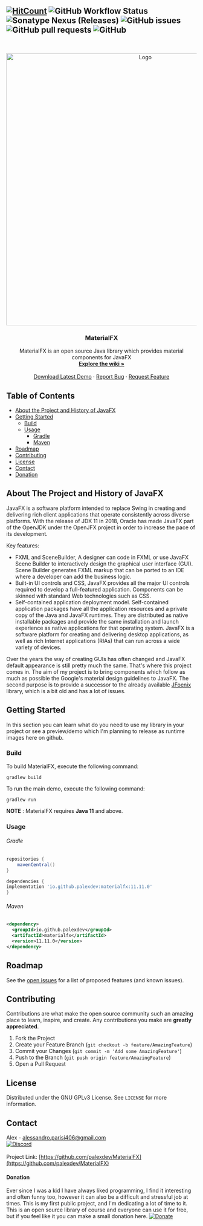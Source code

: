 [![HitCount](http://hits.dwyl.com/PAlex404/MaterialFX.svg)](http://hits.dwyl.com/PAlex404/MaterialFX)
![GitHub Workflow Status](https://img.shields.io/github/workflow/status/palexdev/materialfx/Java%20CI%20with%20Gradle?label=github%20build&style=flat-square)
![Sonatype Nexus (Releases)](https://img.shields.io/nexus/r/io.github.palexdev/materialfx?server=https%3A%2F%2Foss.sonatype.org&style=flat-square)
![GitHub issues](https://img.shields.io/github/issues-raw/palexdev/materialfx?style=flat-square)
![GitHub pull requests](https://img.shields.io/github/issues-pr/palexdev/materialfx?style=flat-square)
![GitHub](https://img.shields.io/github/license/palexdev/materialfx?style=flat-square)
---

<!-- PROJECT LOGO -->
<br />
<p align="center">
  <a href="https://github.com/palexdev/MaterialFX">
    <img src=https://imgur.com/qBOvrWD.png" alt="Logo" width="720">
  </a>
</p>


<h3 align="center">MaterialFX</h3>

<p align="center">
    MaterialFX is an open source Java library which provides material components for JavaFX
    <br />
    <a href="https://github.com/palexdev/MaterialFX/wiki"><strong>Explore the wiki »</strong></a>
    <br />
    <br />
    <a href="https://github.com/palexdev/MaterialFX/releases">Download Latest Demo</a>
    ·
    <a href="https://github.com/palexdev/MaterialFX/issues">Report Bug</a>
    ·
    <a href="https://github.com/palexdev/MaterialFX/issues">Request Feature</a>
</p>

<!-- TABLE OF CONTENTS -->

## Table of Contents

* [About the Project and History of JavaFX](#about-the-project-and-history-of-javafx)
* [Getting Started](#getting-started)
    * [Build](#build)
    * [Usage](#usage)
        * [Gradle](#gradle)
        * [Maven](#maven)
* [Roadmap](#roadmap)
* [Contributing](#contributing)
* [License](#license)
* [Contact](#contact)
* [Donation](#donation)

<!-- ABOUT THE PROJECT -->

## About The Project and History of JavaFX

JavaFX is a software platform intended to replace Swing in creating and delivering rich client applications that operate
consistently across diverse platforms. With the release of JDK 11 in 2018, Oracle has made JavaFX part of the OpenJDK
under the OpenJFX project in order to increase the pace of its development.

Key features:

- FXML and SceneBuilder, A designer can code in FXML or use JavaFX Scene Builder to interactively design the graphical
  user interface (GUI). Scene Builder generates FXML markup that can be ported to an IDE where a developer can add the
  business logic.
- Built-in UI controls and CSS, JavaFX provides all the major UI controls required to develop a full-featured
  application. Components can be skinned with standard Web technologies such as CSS.
- Self-contained application deployment model. Self-contained application packages have all the application resources
  and a private copy of the Java and JavaFX runtimes. They are distributed as native installable packages and provide
  the same installation and launch experience as native applications for that operating system. JavaFX is a software
  platform for creating and delivering desktop applications, as well as rich Internet applications (RIAs) that can run
  across a wide variety of devices.

Over the years the way of creating GUIs has often changed and JavaFX default appearance is still pretty much the same.
That's where this project comes in. The aim of my project is to bring components which follow as much as possible the
Google's material design guidelines to JavaFX. The second purpose is to provide a successor to the already
available [JFoenix](https://github.com/jfoenixadmin/JFoenix) library, which is a bit old and has a lot of issues.

<!-- GETTING STARTED -->

## Getting Started

In this section you can learn what do you need to use my library in your project or see a preview/demo which I'm
planning to release as runtime images here on github.

### Build

To build MaterialFX, execute the following command:

    gradlew build

To run the main demo, execute the following command:

    gradlew run

**NOTE** : MaterialFX requires **Java 11** and above.

### Usage

###### Gradle

```groovy
repositories {
    mavenCentral()
}

dependencies {
implementation 'io.github.palexdev:materialfx:11.11.0'
}
```

###### Maven

```xml
<dependency>
  <groupId>io.github.palexdev</groupId>
  <artifactId>materialfx</artifactId>
  <version>11.11.0</version>
</dependency>
```

<!-- ROADMAP -->

## Roadmap

See the [open issues](https://github.com/palexdev/MaterialFX/issues) for a list of proposed features (and known issues).

<!-- CONTRIBUTING -->

## Contributing

Contributions are what make the open source community such an amazing place to learn, inspire, and create. Any
contributions you make are **greatly appreciated**.

1. Fork the Project
2. Create your Feature Branch (`git checkout -b feature/AmazingFeature`)
3. Commit your Changes (`git commit -m 'Add some AmazingFeature'`)
4. Push to the Branch (`git push origin feature/AmazingFeature`)
5. Open a Pull Request

<!-- LICENSE -->

## License

Distributed under the GNU GPLv3 License. See `LICENSE` for more information.

<!-- CONTACT -->

## Contact

Alex - alessandro.parisi406@gmail.com  
[![Discord](https://img.shields.io/discord/771702793378988054?label=Discord&style=flat-square)](https://discord.com/invite/zFa93NE)
<br /><br />
Project Link: [https://github.com/palexdev/MaterialFX](https://github.com/palexdev/MaterialFX)

<!-- DONATION -->

#### Donation

Ever since I was a kid I have always liked programming, I find it interesting and often funny too, however it can also
be a difficult and stressful job at times. This is my first public project, and I'm dedicating a lot of time to it. This
is an open source library of course and everyone can use it for free, but if you feel like it you can make a small
donation here. [![Donate](https://img.shields.io/badge/$-support-green.svg?style=flat-square)](https://bit.ly/31XB8zD)